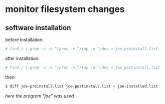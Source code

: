# monitor filesystem changes

## software installation
before installation:
```sh
# find / | grep -v -e ^/proc -e ^/tmp -e ^/dev > joe_preinstall.list 
```

after installation:
```sh
# find / | grep -v -e ^/proc -e ^/tmp -e ^/dev > joe_postinstall.list
```

then:
```sh
$ diff joe-preinstall.list joe-postinstall.list > joe-installed.list 
```

*here the program "joe" was used* 
